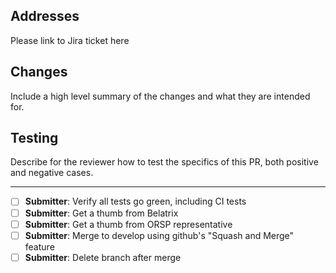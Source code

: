 ## Addresses
Please link to Jira ticket here

## Changes
Include a high level summary of the changes and what they are intended for.

## Testing
Describe for the reviewer how to test the specifics of this PR, both positive and negative cases.

---

- [ ] **Submitter**: Verify all tests go green, including CI tests
- [ ] **Submitter**: Get a thumb from Belatrix
- [ ] **Submitter**: Get a thumb from ORSP representative
- [ ] **Submitter**: Merge to develop using github's "Squash and Merge" feature
- [ ] **Submitter**: Delete branch after merge
